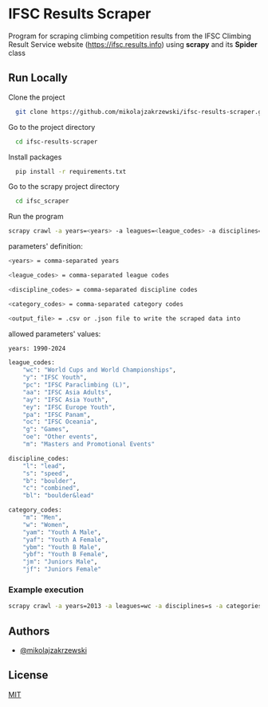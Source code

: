 # IFSC Results Scraper

Program for scraping climbing competition results from the IFSC Climbing Result Service website (https://ifsc.results.info) using **scrapy** and its **Spider** class

## Run Locally

Clone the project

```bash
  git clone https://github.com/mikolajzakrzewski/ifsc-results-scraper.git
```

Go to the project directory

```bash
  cd ifsc-results-scraper
```

Install packages

```bash
  pip install -r requirements.txt
```

Go to the scrapy project directory

```bash
  cd ifsc_scraper
```

Run the program

```bash
scrapy crawl -a years=<years> -a leagues=<league_codes> -a disciplines=<discipline_codes> -a categories=<category_codes> ifsc_results_info -o <output_file>
```

parameters' definition:

```bash
<years> = comma-separated years

<league_codes> = comma-separated league codes

<discipline_codes> = comma-separated discipline codes

<category_codes> = comma-separated category codes

<output_file> = .csv or .json file to write the scraped data into
```

allowed parameters' values:

```bash
years: 1990-2024

league_codes:
    "wc": "World Cups and World Championships",
    "y": "IFSC Youth",
    "pc": "IFSC Paraclimbing (L)",
    "aa": "IFSC Asia Adults",
    "ay": "IFSC Asia Youth",
    "ey": "IFSC Europe Youth",
    "pa": "IFSC Panam",
    "oc": "IFSC Oceania",
    "g": "Games",
    "oe": "Other events",
    "m": "Masters and Promotional Events"

discipline_codes:
    "l": "lead",
    "s": "speed",
    "b": "boulder",
    "c": "combined",
    "bl": "boulder&lead"

category_codes:
    "m": "Men",
    "w": "Women",
    "yam": "Youth A Male",
    "yaf": "Youth A Female",
    "ybm": "Youth B Male",
    "ybf": "Youth B Female",
    "jm": "Juniors Male",
    "jf": "Juniors Female"
```

### Example execution

```bash
scrapy crawl -a years=2013 -a leagues=wc -a disciplines=s -a categories=m ifsc_results_info -o results.csv
```

## Authors

- [@mikolajzakrzewski](https://github.com/mikolajzakrzewski)


## License

[MIT](https://choosealicense.com/licenses/mit/)

